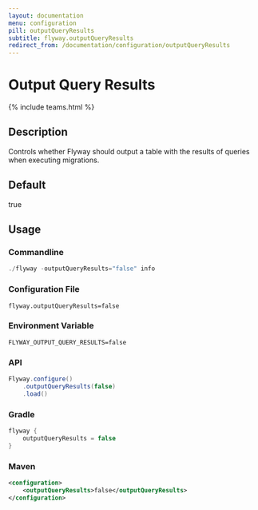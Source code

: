 ```yaml
---
layout: documentation
menu: configuration
pill: outputQueryResults
subtitle: flyway.outputQueryResults
redirect_from: /documentation/configuration/outputQueryResults
---
```


# Output Query Results
{% include teams.html %}

## Description
Controls whether Flyway should output a table with the results of queries when executing migrations. 

## Default
true

## Usage

### Commandline
```powershell
./flyway -outputQueryResults="false" info
```

### Configuration File
```properties
flyway.outputQueryResults=false
```

### Environment Variable
```properties
FLYWAY_OUTPUT_QUERY_RESULTS=false
```

### API
```java
Flyway.configure()
    .outputQueryResults(false)
    .load()
```

### Gradle
```groovy
flyway {
    outputQueryResults = false
}
```

### Maven
```xml
<configuration>
    <outputQueryResults>false</outputQueryResults>
</configuration>
```